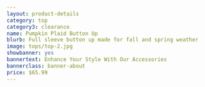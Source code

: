 ```yaml
---
layout: product-details
category: top
category3: clearance
name: Pumpkin Plaid Button Up
blurb: Full sleeve button up made for fall and spring weather
image: tops/top-2.jpg
showbanner: yes
bannertext: Enhance Your Style With Our Accessories
bannerclass: banner-about
price: $65.99
---
```

